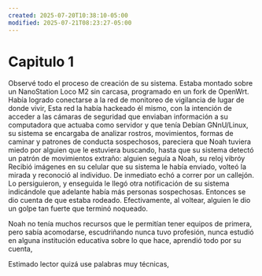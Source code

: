 ```yaml
---
created: 2025-07-20T10:38:10-05:00
modified: 2025-07-21T08:23:27-05:00
---
```


# Capitulo 1

Observé todo el proceso de creación de su sistema. Estaba montado sobre un NanoStation Loco M2 sin carcasa, programado en un fork de OpenWrt. Había logrado conectarse a la red de monitoreo de vigilancia de lugar de donde vivir, Esta red la había hackeado él mismo, con la intención de acceder a las cámaras de seguridad que enviaban información a su computadora que actuaba como servidor y que tenía Debían GNnU/Linux, su sistema  se encargaba de analizar rostros, movimientos, formas de caminar y patrones de conducta sospechosos, pareciera que Noah tuviera miedo por alguien que le estuviera buscando, hasta que su sistema detectó un patrón de movimientos extraño: alguien seguía a Noah, su reloj vibróy Recibió imágenes en su celular  que su sistema le había enviado, volteó la mirada y reconoció al individuo. De inmediato echó a correr por un callejón. Lo persiguieron, y enseguida le llegó otra notificación de su sistema indicándole que adelante había más personas sospechosas. Entonces se dio cuenta de que estaba rodeado. Efectivamente, al voltear, alguien le dio un golpe tan fuerte que terminó noqueado.

Noah no tenía muchos recursos que le permitían tener equipos de primera, pero sabía acomodarse, escudriñando nunca tuvo profesión, nunca estudió en alguna institución educativa sobre lo que hace, aprendió todo por su cuenta, 


Estimado lector quizá use palabras muy técnicas,
